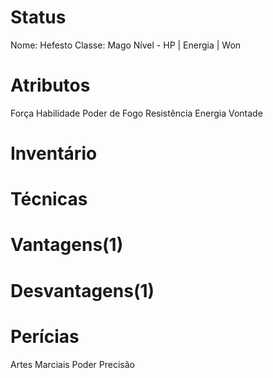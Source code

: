 # Status
Nome: Hefesto 
Classe: Mago
Nível -
HP |
Energia |
Won

# Atributos
Força
Habilidade
Poder de Fogo
Resistência
Energia
Vontade

# Inventário


# Técnicas 


# Vantagens(1) 


# Desvantagens(1)


# Perícias
Artes Marciais
Poder
Precisão



